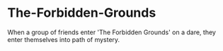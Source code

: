 # The-Forbidden-Grounds
When a group of friends enter 'The Forbidden Grounds' on a dare, they enter themselves into path of mystery. 
